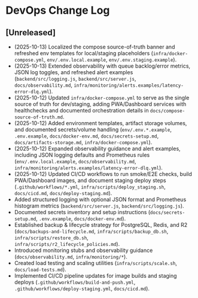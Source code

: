 # DevOps Change Log

## [Unreleased]

- (2025-10-13) Localized the compose source-of-truth banner and refreshed env
  templates for local/staging placeholders (`infra/docker-compose.yml`,
  `env/.env.local.example`, `env/.env.staging.example`).
- (2025-10-13) Extended observability with queue backlog/error metrics, JSON log
  toggles, and refreshed alert examples (`backend/src/logging.js`,
  `backend/src/server.js`, `docs/observability.md`,
  `infra/monitoring/alerts.examples/latency-error-dlq.yml`).
- (2025-10-12) Updated `infra/docker-compose.yml` to serve as the single source of
  truth for dev/staging, adding PWA/Dashboard services with healthchecks and
  documented orchestration details in `docs/compose-source-of-truth.md`.
- (2025-10-12) Added environment templates, artifact storage volumes, and
  documented secrets/volume handling (`env/.env.*.example`, `.env.example`,
  `docs/docker-env.md`, `docs/secrets-setup.md`, `docs/artifacts-storage.md`,
  `infra/docker-compose.yml`).
- (2025-10-12) Expanded observability guidance and alert examples, including JSON
  logging defaults and Prometheus rules (`env/.env.local.example`,
  `docs/observability.md`, `infra/monitoring/alerts.examples/latency-error-dlq.yml`).
- (2025-10-12) Updated CI/CD workflows to run smoke/E2E checks, build PWA/Dashboard
  images, and document staging deploy steps (`.github/workflows/*.yml`,
  `infra/scripts/deploy_staging.sh`, `docs/cicd.md`, `docs/deploy-staging.md`).
- Added structured logging with optional JSON format and Prometheus histogram
  metrics (`backend/src/server.js`, `backend/src/logging.js`).
- Documented secrets inventory and setup instructions (`docs/secrets-setup.md`,
  `.env.example`, `docs/docker-env.md`).
- Established backup & lifecycle strategy for PostgreSQL, Redis, and R2
  (`docs/backups-and-lifecycle.md`, `infra/scripts/backup_db.sh`,
  `infra/scripts/restore_db.sh`, `infra/scripts/r2_lifecycle_policies.md`).
- Introduced monitoring stubs and observability guidance (`docs/observability.md`,
  `infra/monitoring/*`).
- Created load testing and scaling utilities (`infra/scripts/scale.sh`,
  `docs/load-tests.md`).
- Implemented CI/CD pipeline updates for image builds and staging deploys
  (`.github/workflows/build-and-push.yml`, `.github/workflows/deploy-staging.yml`,
  `docs/cicd.md`).
